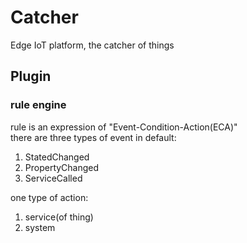 # Catcher
Edge IoT platform, the catcher of things

## Plugin
### rule engine
rule is an expression of "Event-Condition-Action(ECA)"  
there are three types of event in default:  
1. StatedChanged
2. PropertyChanged
3. ServiceCalled

one type of action:
1. service(of thing)
2. system

